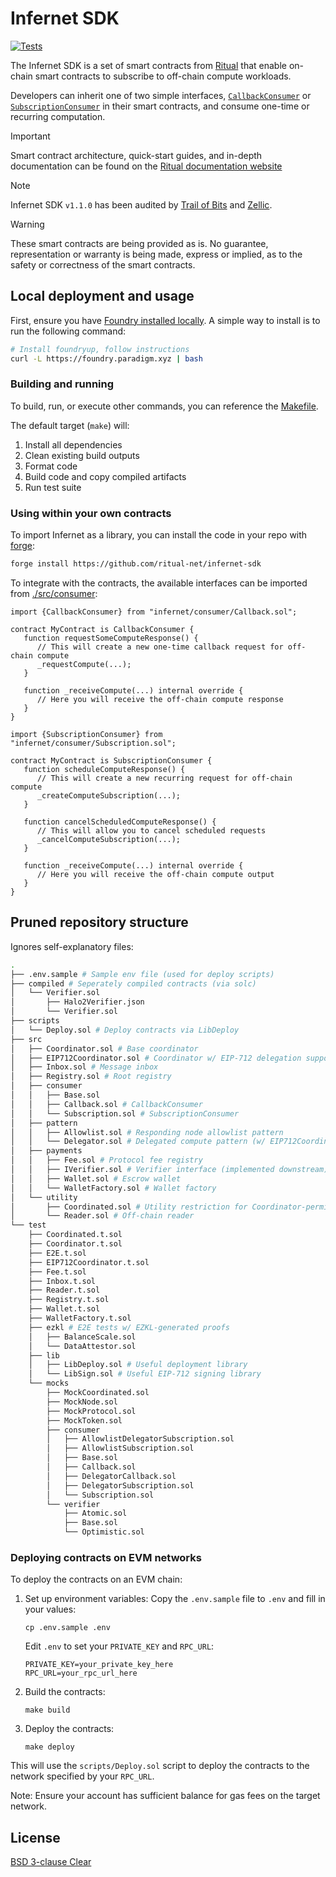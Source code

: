 # Infernet SDK

[![Tests](https://github.com/ritual-net/infernet-sdk/actions/workflows/test_contracts.yml/badge.svg)](https://github.com/ritual-net/infernet-sdk/actions/workflows/test_contracts.yml)

The Infernet SDK is a set of smart contracts from [Ritual](https://ritual.net) that enable on-chain smart contracts to subscribe to off-chain compute workloads.

Developers can inherit one of two simple interfaces, [`CallbackConsumer`](./src/consumer/Callback.sol) or [`SubscriptionConsumer`](./src/consumer/Subscription.sol) in their smart contracts, and consume one-time or recurring computation.

> [!IMPORTANT]
> Smart contract architecture, quick-start guides, and in-depth documentation can be found on the [Ritual documentation website](https://ritualfoundation.org/docs/architecture)

> [!NOTE]
> Infernet SDK `v1.1.0` has been audited by [Trail of Bits](./audits/v1.1.0/trail-of-bits.pdf) and [Zellic](./audits/v1.1.0/zellic.pdf).

> [!WARNING]
> These smart contracts are being provided as is. No guarantee, representation or warranty is being made, express or implied, as to the safety or correctness of the smart contracts.

## Local deployment and usage

First, ensure you have [Foundry installed locally](https://book.getfoundry.sh/getting-started/installation). A simple way to install is to run the following command:

```bash
# Install foundryup, follow instructions
curl -L https://foundry.paradigm.xyz | bash
```

### Building and running

To build, run, or execute other commands, you can reference the [Makefile](./Makefile).

The default target (`make`) will:

1. Install all dependencies
2. Clean existing build outputs
3. Format code
4. Build code and copy compiled artifacts
5. Run test suite

### Using within your own contracts

To import Infernet as a library, you can install the code in your repo with [forge](https://book.getfoundry.sh/forge/):

```bash
forge install https://github.com/ritual-net/infernet-sdk
```

To integrate with the contracts, the available interfaces can be imported from [./src/consumer](./src/consumer/):

```solidity
import {CallbackConsumer} from "infernet/consumer/Callback.sol";

contract MyContract is CallbackConsumer {
   function requestSomeComputeResponse() {
      // This will create a new one-time callback request for off-chain compute
      _requestCompute(...);
   }

   function _receiveCompute(...) internal override {
      // Here you will receive the off-chain compute response
   }
}
```

```solidity
import {SubscriptionConsumer} from "infernet/consumer/Subscription.sol";

contract MyContract is SubscriptionConsumer {
   function scheduleComputeResponse() {
      // This will create a new recurring request for off-chain compute
      _createComputeSubscription(...);
   }

   function cancelScheduledComputeResponse() {
      // This will allow you to cancel scheduled requests
      _cancelComputeSubscription(...);
   }

   function _receiveCompute(...) internal override {
      // Here you will receive the off-chain compute output
   }
}
```

## Pruned repository structure

Ignores self-explanatory files:

```bash
.
├── .env.sample # Sample env file (used for deploy scripts)
├── compiled # Seperately compiled contracts (via solc)
│   └── Verifier.sol
│       ├── Halo2Verifier.json
│       └── Verifier.sol
├── scripts
│   └── Deploy.sol # Deploy contracts via LibDeploy
├── src
│   ├── Coordinator.sol # Base coordinator
│   ├── EIP712Coordinator.sol # Coordinator w/ EIP-712 delegation support
│   ├── Inbox.sol # Message inbox
│   ├── Registry.sol # Root registry
│   ├── consumer
│   │   ├── Base.sol
│   │   ├── Callback.sol # CallbackConsumer
│   │   └── Subscription.sol # SubscriptionConsumer
│   ├── pattern
│   │   ├── Allowlist.sol # Responding node allowlist pattern
│   │   └── Delegator.sol # Delegated compute pattern (w/ EIP712Coordinator)
│   ├── payments
│   │   ├── Fee.sol # Protocol fee registry
│   │   ├── IVerifier.sol # Verifier interface (implemented downstream)
│   │   ├── Wallet.sol # Escrow wallet
│   │   └── WalletFactory.sol # Wallet factory
│   └── utility
│       ├── Coordinated.sol # Utility restriction for Coordinator-permissioned fns
│       └── Reader.sol # Off-chain reader
└── test
    ├── Coordinated.t.sol
    ├── Coordinator.t.sol
    ├── E2E.t.sol
    ├── EIP712Coordinator.t.sol
    ├── Fee.t.sol
    ├── Inbox.t.sol
    ├── Reader.t.sol
    ├── Registry.t.sol
    ├── Wallet.t.sol
    ├── WalletFactory.t.sol
    ├── ezkl # E2E tests w/ EZKL-generated proofs
    │   ├── BalanceScale.sol
    │   └── DataAttestor.sol
    ├── lib
    │   ├── LibDeploy.sol # Useful deployment library
    │   └── LibSign.sol # Useful EIP-712 signing library
    └── mocks
        ├── MockCoordinated.sol
        ├── MockNode.sol
        ├── MockProtocol.sol
        ├── MockToken.sol
        ├── consumer
        │   ├── AllowlistDelegatorSubscription.sol
        │   ├── AllowlistSubscription.sol
        │   ├── Base.sol
        │   ├── Callback.sol
        │   ├── DelegatorCallback.sol
        │   ├── DelegatorSubscription.sol
        │   └── Subscription.sol
        └── verifier
            ├── Atomic.sol
            ├── Base.sol
            └── Optimistic.sol
```

### Deploying contracts on EVM networks

To deploy the contracts on an EVM chain:

1. Set up environment variables:
   Copy the `.env.sample` file to `.env` and fill in your values:

   ```
   cp .env.sample .env
   ```

   Edit `.env` to set your `PRIVATE_KEY` and `RPC_URL`:

   ```
   PRIVATE_KEY=your_private_key_here
   RPC_URL=your_rpc_url_here
   ```

2. Build the contracts:

   ```
   make build
   ```

3. Deploy the contracts:

   ```
   make deploy
   ```

This will use the `scripts/Deploy.sol` script to deploy the contracts to the network specified by your `RPC_URL`.

Note: Ensure your account has sufficient balance for gas fees on the target network.

## License

[BSD 3-clause Clear](./LICENSE)
